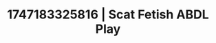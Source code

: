---
categories:
- Slow burn erotica
- Workplace fantasy
- Latex & lace
- Intimate POV
- Hands in hair
image: /assets/images/1747183325816.webp
layout: post
seo:
  description: Featured content with exclusive ABDL Play, Scat Fetish. HD images available.
  keywords: ABDL Play, Scat Fetish
  og_image: /assets/images/1747183325816.webp
  schema_type: VisualArtwork
tags:
- ABDL Play
- '#1747183325816'
- Scat Fetish
title: 1747183325816 | Scat Fetish ABDL Play
---